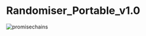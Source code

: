 # Randomiser_Portable_v1.0

![promisechains](https://cloud.githubusercontent.com/assets/18589621/22182175/34dedaba-e0a7-11e6-88f0-4a7b3e8d790b.gif)
